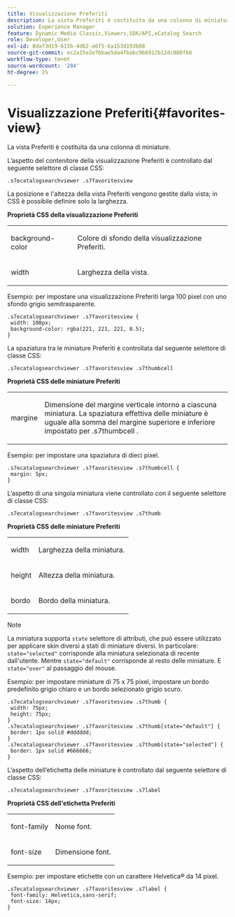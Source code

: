 ```yaml
---
title: Visualizzazione Preferiti
description: La vista Preferiti è costituita da una colonna di miniature.
solution: Experience Manager
feature: Dynamic Media Classic,Viewers,SDK/API,eCatalog Search
role: Developer,User
exl-id: 8daf3d19-615b-4d62-a6f5-6a153d193b88
source-git-commit: ec2a15e2e76bae5da4fbabc9b6912b12dc080f66
workflow-type: tm+mt
source-wordcount: '284'
ht-degree: 1%

---
```


# Visualizzazione Preferiti{#favorites-view}

La vista Preferiti è costituita da una colonna di miniature.

<!--<a id="section_B6EFCCADB5A5495DAE6BBE42F7F405CB"></a>-->

L’aspetto del contenitore della visualizzazione Preferiti è controllato dal seguente selettore di classe CSS:

```
.s7ecatalogsearchviewer .s7favoritesview
```

La posizione e l&#39;altezza della vista Preferiti vengono gestite dalla vista; in CSS è possibile definire solo la larghezza.

**Proprietà CSS della visualizzazione Preferiti**

<table id="table_C48C56E696304C9BAFEE71BA9EA9A174"> 
 <tbody> 
  <tr> 
   <td colname="col1"> <p> <span class="codeph"> background-color </span> </p> </td> 
   <td colname="col2"> <p> Colore di sfondo della visualizzazione Preferiti. </p> </td> 
  </tr> 
  <tr> 
   <td colname="col1"> <p> <span class="codeph"> width </span> </p> </td> 
   <td colname="col2"> <p>Larghezza della vista. </p> </td> 
  </tr> 
 </tbody> 
</table>

Esempio: per impostare una visualizzazione Preferiti larga 100 pixel con uno sfondo grigio semitrasparente.

```
.s7ecatalogsearchviewer .s7favoritesview { 
 width: 100px; 
 background-color: rgba(221, 221, 221, 0.5); 
}
```

La spaziatura tra le miniature Preferiti è controllata dal seguente selettore di classe CSS:

```
.s7ecatalogsearchviewer .s7favoritesview .s7thumbcell
```

**Proprietà CSS delle miniature Preferiti**

<table id="table_EED8CE63D805458196DE0E87C7E9945F"> 
 <tbody> 
  <tr> 
   <td colname="col1"> <p> <span class="codeph"> margine </span> </p> </td> 
   <td colname="col2"> <p> Dimensione del margine verticale intorno a ciascuna miniatura. La spaziatura effettiva delle miniature è uguale alla somma del margine superiore e inferiore impostato per <span class="codeph"> .s7thumbcell </span>. </p> </td> 
  </tr> 
 </tbody> 
</table>

Esempio: per impostare una spaziatura di dieci pixel.

```
.s7ecatalogsearchviewer .s7favoritesview .s7thumbcell { 
 margin: 5px; 
}
```

L’aspetto di una singola miniatura viene controllato con il seguente selettore di classe CSS:

```
.s7ecatalogsearchviewer .s7favoritesview .s7thumb
```

**Proprietà CSS delle miniature Preferiti**

<table id="table_6F5B1438CAFA49E9B33400C6970ABDA1"> 
 <tbody> 
  <tr> 
   <td colname="col1"> <p> <span class="codeph"> width </span> </p> </td> 
   <td colname="col2"> <p>Larghezza della miniatura. </p> </td> 
  </tr> 
  <tr> 
   <td colname="col1"> <p> <span class="codeph"> height </span> </p> </td> 
   <td colname="col2"> <p>Altezza della miniatura. </p> </td> 
  </tr> 
  <tr> 
   <td colname="col1"> <p> <span class="codeph"> bordo </span> </p> </td> 
   <td colname="col2"> <p>Bordo della miniatura. </p> </td> 
  </tr> 
 </tbody> 
</table>

>[!NOTE]
>
>La miniatura supporta `state` selettore di attributi, che può essere utilizzato per applicare skin diversi a stati di miniature diversi. In particolare: `state="selected"` corrisponde alla miniatura selezionata di recente dall&#39;utente. Mentre `state="default"` corrisponde al resto delle miniature. E `state="over"` al passaggio del mouse.

Esempio: per impostare miniature di 75 x 75 pixel, impostare un bordo predefinito grigio chiaro e un bordo selezionato grigio scuro.

```
.s7ecatalogsearchviewer .s7favoritesview .s7thumb { 
 width: 75px; 
 height: 75px;  
} 
.s7ecatalogsearchviewer .s7favoritesview .s7thumb[state="default"] { 
 border: 1px solid #dddddd; 
} 
.s7ecatalogsearchviewer .s7favoritesview .s7thumb[state="selected"] { 
 border: 1px solid #666666; 
}
```

L’aspetto dell’etichetta delle miniature è controllato dal seguente selettore di classe CSS:

```
.s7ecatalogsearchviewer .s7favoritesview .s7label
```

**Proprietà CSS dell&#39;etichetta Preferiti**

<table id="table_B41339A16ACB46CB87D3EB1FD05FA2CD"> 
 <tbody> 
  <tr> 
   <td colname="col1"> <p> <span class="codeph"> font-family </span> </p> </td> 
   <td colname="col2"> <p>Nome font. </p> </td> 
  </tr> 
  <tr> 
   <td colname="col1"> <p> <span class="codeph"> font-size </span> </p> </td> 
   <td colname="col2"> <p>Dimensione font. </p> </td> 
  </tr> 
 </tbody> 
</table>

Esempio: per impostare etichette con un carattere Helvetica® da 14 pixel.

```
.s7ecatalogsearchviewer .s7favoritesview .s7label { 
 font-family: Helvetica,sans-serif; 
 font-size: 14px; 
}
```
